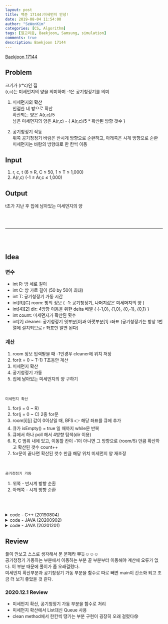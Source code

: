 ```yaml
---
layout: post
title: 백준 17144:미세먼지 안녕!
date: 2019-08-04 11:54:00
author: "SeWonKim"
categories: [CS, Algorithm]
tags: [알고리즘, Baekjoon, Samsung, simulation]
comments: true
description: Baekjoon 17144
---
```


[Baekjoon 17144](https://www.acmicpc.net/problem/17144)

## Problem

크기가 (r\*c)인 집  
 (r,c)는 미세먼지의 양을 의미하며 -1은 공기청정기를 의미

1. 미세먼지의 확산  
   인접한 네 방으로 확산  
   확산되는 양은 A(r,c)/5  
   남은 미세먼지의 양은 A(r,c) - { A(r,c)/5 \* 확산된 방향 갯수 }

2. 공기청정기 작동  
   위쪽 공기청정기 바람은 반시계 방향으로 순환하고, 아래쪽은 시계 방향으로 순환  
   미세먼지는 바람의 방향대로 한 칸씩 이동

## Input

1. r, c, t (6 ≤ R, C ≤ 50, 1 ≤ T ≤ 1,000)
2. A(r,c) (-1 ≤ Ar,c ≤ 1,000)

## Output

t초가 지난 후 집에 남아있는 미세먼지의 양

&nbsp;  
&nbsp;

---

&nbsp;  
&nbsp;

## Idea

### 변수 
- int R: 방 세로 길이 
- int C: 방 가로 길이 (50 by 50이 최대)
- int T: 공기청정기 가동 시간
- int[R][C] room: 방의 정보 ( -1: 공기청정기, 나머지값은 미세머지의 양 )
- int[4][2] dir: 4방향 이동을 위한 delta 배열 { {-1,0}, {1,0}, {0,-1}, {0,1} }
- int count: 미세먼지가 확산된 횟수
- int[2] cleaner: 공기청정기 윗부분[0]과 아랫부분[1] r좌표 (공기청정기는 항상 1번 열에 설치되므로 r 좌표만 알면 된다)

### 계산
1. room 정보 입력받을 때 -1인경우 cleaner에 위치 저장
2. for(t = 0 ~ T-1) T초동안 계산
3. 미세먼지 확산
4. 공기청정기 가동
5. 집에 남아있는 미세먼지의 양 구하기

&nbsp;

`미세먼지 확산`
1. for(i = 0 ~ R)
2. for(j = 0 ~ C) 2중 for문
3. room[i][j] 값이 0이상일 때, BFS 👉 해당 좌표를 큐에 추가
4. 큐가 isEmpty() = true 일 때까지 while문 반복
5. 큐에서 하나 poll 해서 4방향 탐색(dir 이용)
6. R, C 범위 내에 있고, 이동할 칸이 -1이 아니면 그 방향으로 (room/5) 만큼 확산하고 확산된 갯수 count++
7. for문이 끝나면 확산된 갯수 만큼 해당 위치 미세먼지 양 재조정

&nbsp;

`공기청정기 가동`
1. 위쪽 - 반시계 방향 순환       
2. 아래쪽 - 시계 방향 순환

&nbsp;  
&nbsp;

<details>
    <summary>code - C++ (20190804)</summary>
    <div markdown="1">

    ```cpp
		#include <iostream>
		#include <vector>
		#include <queue>
		using namespace std;

		int dx[4] = { -1, 1, 0, 0 };
		int dy[4] = { 0, 0, -1, 1 };

		int main() {

			int r, c, t;
			cin >> r >> c >> t;

			vector<vector<int> > a(r+1, vector<int>(c+1, 0));
			for (int i = 0; i < r; i++) {
				for (int j = 0; j < c; j++) {
					cin >> a[i][j];
				}
			}

			while (t--) {

				queue<int> q;

				//미세먼지 확산
				//1. 큐에 넣기
				for (int i = 0; i < r; i++) {
					for (int j = 0; j < c; j++) {

						if (a[i][j] > 0) {
							q.push(i);
							q.push(j);
							q.push(a[i][j]);
						}
					}
				}

				//2. 미세먼지 값 계산
				while (!q.empty()) {
					int i = q.front();
					q.pop();

					int j = q.front();
					q.pop();

					int n = q.front();
					q.pop();

					for (int k = 0; k < 4; k++) {
						int ny = i + dx[k];
						int nx = j + dy[k];

						//범위 검사 후 계산
						if (ny >= 0 && ny < r && nx >= 0 && nx < c) {
							if (a[ny][nx] > -1) {
								a[ny][nx] += (n / 5);
								a[i][j] -= (n / 5);
							}
						}

					}
				}


				//공기청정기 가동
				int sp = 0;
				for (int i = 0; i < r; i++) {
					if (a[i][0] == -1) {
						sp = i;
						break;
					}
				}

				//반시계 방향으로 가동
				for (int k = sp-2; k >= 0; k--) {
					a[k+1][0] = a[k][0];
				}
				for (int k = 1; k <= c-1; k++) {
					a[0][k-1] = a[0][k];
				}
				for (int k = 1; k <= sp; k++) {
					a[k-1][c-1] = a[k][c-1];
				}
				for (int k = c-2; k >= 1; k--) {
					a[sp][k+1] = a[sp][k];
				}
				a[sp][1] = 0;


				sp++;
				//시계 방향으로 가동
				for (int k = sp+2; k <= r-1; k++) {
					a[k-1][0] = a[k][0];
				}
				for (int k = 1; k <= c-1; k++) {
					a[r-1][k-1] = a[r-1][k];
				}
				for (int k = r-2; k >= sp; k--) {
					a[k+1][c-1] = a[k][c-1];
				}
				for (int k = c-2; k >= 1; k--) {
					a[sp][k+1] = a[sp][k];
				}
				a[sp][1] = 0;

			}

			int ans = 0;
			for (int i = 0; i < r; i++) {
				for (int j = 0; j < c; j++) {
					if (a[i][j] > 0) {
						ans += a[i][j];
					}
				}
			}

			cout << ans << "\n";
			return 0;
		}
	```

</div>
</details>


<details>
    <summary>code - JAVA (20200902)</summary>
    <div markdown="1">

    ```java
	import java.util.ArrayList;
	import java.util.List;
	import java.util.Scanner;

	public class BOJ17144_미세먼지안녕 {

		public static class Dust{
			int x, y, div, cnt;

			public Dust(int x, int y, int div, int cnt) {
				this.x = x;
				this.y = y;
				this.div = div;
				this.cnt = cnt;
			}
		}

		static int R, C, T;
		static int[][] map;
		static int[][] dir = { {-1, 0}, {1, 0}, {0, -1}, {0, 1} };
		static int[] cleaner = new int[2];

		public static void main(String[] args) {
			// input
			Scanner sc = new Scanner(System.in);
			R = sc.nextInt();
			C = sc.nextInt();
			T = sc.nextInt();

			map = new int[R][C];
			int cleanerIdx = 0;
			for(int i=0; i<R; i++) {
				for(int j=0; j<C; j++) {
					map[i][j] = sc.nextInt();

					// 공기청정기
					if(map[i][j] == -1) {
						cleaner[cleanerIdx++] = i;
					}
				}
			}

			while(T-- > 0) {

				// 미세먼지 리스트
				List<Dust> dustList = new ArrayList<Dust>();
				for(int i=0; i<R; i++) {
					for(int j=0; j<C; j++) {
						if(map[i][j] > 0) {		// 미세 먼지가 있는 경우
							dustList.add(new Dust(i, j, map[i][j]/5, 0));
						}
					}
				}

				// 미세먼지 확산
				for(Dust d : dustList) {

					for(int k=0; k<4; k++) {	// 네 방향으로 확산
						int nx = d.x+dir[k][0];
						int ny = d.y+dir[k][1];

						if(nx >=0 && nx < R && ny >= 0 && ny < C && map[nx][ny] != -1) {
							map[nx][ny] += d.div;
							d.cnt++;
						}
					}

					map[d.x][d.y] -= d.div*d.cnt;	// 확산된 만큼 빼줌
				}

				// 공기 청정기 가동
				// 반시계 방향
				for(int i=cleaner[0]-1; i > 0 ; i--) {	// 좌
					map[i][0] = map[i-1][0];
				}
				for(int i=0; i<C-1; i++) {				// 상
					map[0][i] = map[0][i+1];
				}
				for(int i=0; i<cleaner[0]; i++) {		// 우
					map[i][C-1] = map[i+1][C-1];
				}
				for(int i=C-1; i>1 ; i--) {				// 하
					map[cleaner[0]][i] = map[cleaner[0]][i-1];
				}
				map[cleaner[0]][1] = 0;

				// 시계 방향
				for(int i=cleaner[1]+1; i < R-1 ; i++) { //좌
					map[i][0] = map[i+1][0];
				}
				for(int i=0; i<C-1; i++) {				// 하
					map[R-1][i] = map[R-1][i+1];
				}
				for(int i=R-1; i>cleaner[1]; i--) {		// 우
					map[i][C-1] = map[i-1][C-1];
				}
				for(int i=C-1; i>1 ; i--) {				// 상
					map[cleaner[1]][i] = map[cleaner[1]][i-1];
				}
				map[cleaner[1]][1] = 0;
			}

			int answer = 0;
			for(int i=0; i<R; i++) {
				for(int j=0; j<C; j++) {
					if(map[i][j] > 0)	answer += map[i][j];
				}
			}

			System.out.println(answer);
			sc.close();
		}

	}
	```

</div>
</details>



<details>
    <summary>code - JAVA (20201201)</summary>
    <div markdown="1">

    ```java
	import java.awt.Point;
	import java.io.BufferedReader;
	import java.io.InputStreamReader;
	import java.util.LinkedList;
	import java.util.Queue;
	import java.util.StringTokenizer;

	public class Main {

		static int R, C;
		static int[][] dir = { {-1,0}, {1,0}, {0,-1}, {0,1} };
		public static void main(String[] args) throws Exception {
			BufferedReader br = new BufferedReader(new InputStreamReader(System.in));
			StringTokenizer st = new StringTokenizer(br.readLine(), " ");
			
			R = Integer.parseInt(st.nextToken());
			C = Integer.parseInt(st.nextToken());
			int T = Integer.parseInt(st.nextToken());
			int[][] room = new int[R][C];
			int[] cleaner = new int[2];
			
			int cleanerIndex = 0;
			for (int i = 0; i < R; i++) {
				st = new StringTokenizer(br.readLine(), " ");
				for (int j = 0; j < C; j++) {
					room[i][j] = Integer.parseInt(st.nextToken());
					if(room[i][j] == -1) {
						cleaner[cleanerIndex++] = i;
					}
				}
			}
			
			for (int t = 0; t < T; t++) {
				diffusion(room);
				clean(room, cleaner);
			}
			
			System.out.println(getDust(room));
		}
		
		private static int getDust(int[][] room) {
			int count = 0;
			for (int i = 0; i < R; i++) {
				for (int j = 0; j < C; j++) {
					if(room[i][j] > 0)	count+= room[i][j];
				}
			}
			return count;
		}

		private static void clean(int[][] room, int[] cleaner) {
			// 위: 반시계 방향
			int cr = cleaner[0];
			for(int i = cr-1; i > 0; i--) {	// 좌
				room[i][0] = room[i-1][0];
			}
			for(int i = 0; i < C-1; i++) {	// 상
				room[0][i] = room[0][i+1];
			}
			for (int i = 0; i < cr; i++) {	// 우
				room[i][C-1] = room [i+1][C-1];
			}
			for (int i = C-1; i > 0; i--) { // 하
				if(i == 1)	room[cr][1] = 0;
				else 		room[cr][i] = room[cr][i-1];			
			}
			
			// 아래: 시계방향
			cr = cleaner[1];
			for(int i = cr+1; i < R-1; i++) {	// 좌
				room[i][0] = room[i+1][0];
			}
			for (int i = 0; i < C-1; i++) { // 하
				room[R-1][i] = room[R-1][i+1];			
			}
			for (int i = R-1; i > cr; i--) {	// 우
				room[i][C-1] = room [i-1][C-1];
			}
			for(int i = C-1; i > 0; i--) {	// 상
				if(i == 1)	room[cr][1] = 0;
				else 		room[cr][i] = room[cr][i-1];
			}
		}

		private static void diffusion(int[][] room) {
			int[][] roomCopy = new int[R][C];
			for (int i = 0; i < R; i++) {
				for (int j = 0; j < C; j++) {
					roomCopy[i][j] = room[i][j];
				}
			}
			
			Queue<Point> q = new LinkedList<Point>();
			
			for (int i = 0; i < R; i++) {
				for (int j = 0; j < C; j++) {
					if(room[i][j] > 0)	q.offer(new Point(i, j));
				}
			}
			
			while(!q.isEmpty()) {
				Point now = q.poll();
				int count = 0;
				for (int k = 0; k < 4; k++) {
					int nr = now.x + dir[k][0];
					int nc = now.y + dir[k][1];
					
					if(nr >= 0 && nr < R && nc >= 0 && nc < C && room[nr][nc] != -1) {
						room[nr][nc] += roomCopy[now.x][now.y]/5;
						count++;
					}
				}
				room[now.x][now.y] -= count * (roomCopy[now.x][now.y]/5);
			}
		}

	}
    ```

</div>
</details>


## Review

풀이 안보고 스스로 생각해서 푼 문제라 뿌듯☺☺☺  
공기청정기 가동하는 부분에서 이동하는 부분 끝 부분부터 이동해야 계산에 오류가 없다. 이 부분 때문에 풀이가 좀 오래걸렸다.  
미세먼지 확산부분과 공기청정기 가동 부분을 함수로 따로 빼면 main이 간소화 되고 조금 더 보기 좋았을 것 같다.


### 2020.12.1 Review
- 미세먼지 확산, 공기청정기 가동 부분을 함수로 처리
- 미세먼지 확산에서 List대신 Queue 사용
- clean method에서 한칸씩 땡기는 부분 구현이 굉장히 오래 걸렸다😰

